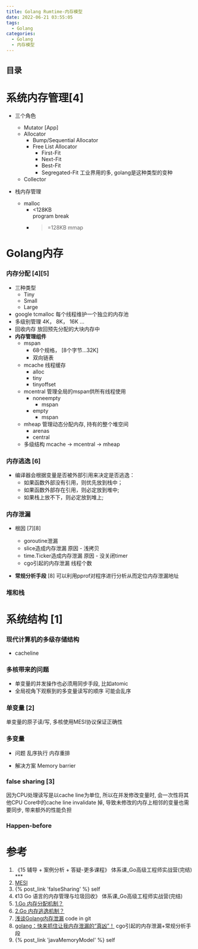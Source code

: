 ```yaml
---
title: Golang Rumtime-内存模型
date: 2022-06-21 03:55:05
tags:
  - Golang
categories:
  - Golang  
  - 内存模型
---
```


<p></p>
<!-- more -->

## 目录
<!-- toc -->

# 系统内存管理[4]
+ 三个角色 
  + Mutator [App]
  + Allocator
    - Bump/Sequential  Allocator
    - Free List Allocator
      - First-Fit
      - Next-Fit
      - Best-Fit
      - Segregated-Fit
        工业界用的多, golang是这种类型的变种
  + Collector 

+ 栈内存管理
  - malloc
    + <128KB  
      program break
    + >=128KB 
      mmap 


# Golang内存 
### 内存分配 [4][5]
+ 三种类型
  - Tiny
  - Small
  - Large
+ google tcmalloc
  每个线程维护一个独立的内存池
+ 多级别管理
  4K， 8K， 16K ...
+ 回收内存
  放回预先分配的大块内存中
+ **内存管理组件**
  - mspan
    - 68个规格， [8个字节...32K]
    - 双向链表
  - mcache 线程缓存 
    + alloc
    + tiny
    + tinyoffset
  - mcentral 管理全局的mspan供所有线程使用
    + noneempty
      - mspan
    + empty
      - mspan
  - mheap 管理动态分配内存, 持有的整个堆空间
    + arenas
    + central  
  - 多级结构
    mcache -> mcentral -> mheap
    
### 内存逃逸 [6]
+ 编译器会根据变量是否被外部引用来决定是否逃逸：
    - 如果函数外部没有引用，则优先放到栈中；
    - 如果函数外部存在引用，则必定放到堆中;
    - 如果栈上放不下，则必定放到堆上;

### 内存泄漏 
+ 根因 [7][8]
  - goroutine泄漏
  - slice造成内存泄漏
    原因 - 浅拷贝
  - time.Ticker造成内存泄漏
    原因 - 没关闭timer
  - cgo引起的内存泄漏
    线程个数
    
    
+ **常规分析手段** [8]
  可以利用pprof对程序进行分析从而定位内存泄漏地址

### 堆和栈

# 系统结构 [1]
### 现代计算机的多级存储结构
+ cacheline

### 多核带来的问题 
+ 单变量的并发操作也必须用同步手段,  比如atomic
+ 全局视角下观察到的多变量读写的顺序 可能会乱序

### 单变量  [2]
单变量的原子读/写,   多核使用MESI协议保证正确性

### 多变量 
+ 问题
  乱序执行  内存重排
  
+ 解决方案
  Memory barrier   

### false sharing  [3]
因为CPU处理读写是以cache line为单位, 所以在并发修改变量时,  会一次性将其他CPU Core中的cache line invalidate 掉, 导致未修改的内存上相邻的变量也需要同步,  带来额外的性能负担

### Happen-before 

# 参考
1. 《15 辅导 + 案例分析 + 答疑-更多课程》  体系课_Go高级工程师实战营(完结)  ***
2. [MESI](https://www.scss.tcd.ie/Jeremy.Jones/VivioJS/caches/MESIHelp.htm)
3. {% post_link 'falseSharing' %}  self
4. 《13 Go 语言的内存管理与垃圾回收》 体系课_Go高级工程师实战营(完结) 
5.  [1.Go 内存分配机制？](https://www.golangroadmap.com/class/gointerview/8-1.html#%E8%AE%BE%E8%AE%A1%E6%80%9D%E6%83%B3) 
6.  [2.Go 内存逃逸机制？](https://www.golangroadmap.com/class/gointerview/8-2.html#%E6%A6%82%E5%BF%B5)
7.  [浅谈Golang内存泄漏](https://cloud.tencent.com/developer/article/2134737)  code in git
8.  [golang：快来抓住让我内存泄漏的“真凶”！](https://cloud.tencent.com/developer/article/2279678)  cgo引起的内存泄漏+常规分析手段
100. {% post_link 'javaMemoryModel' %} self
